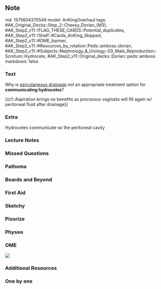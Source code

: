 ## Note
nid: 1575604370548
model: AnKingOverhaul
tags: #AK_Original_Decks::Step_2::Cheesy_Dorian_(M3), #AK_Step2_v11::!FLAG_THESE_CARDS::Potential_duplicates, #AK_Step2_v11::!Shelf::#Cards_AnKing_Skipped, #AK_Step2_v11::#OME_banner, #AK_Step2_v11::#Resources_by_rotation::Peds::amboss::dorian, #AK_Step2_v11::#Subjects::Nephrology_&_Urology::03_Male_Reproduction::Scrotum::Hydrocele, #AK_Step2_v11::Original_decks::Dorian::peds::amboss
markdown: false

### Text
Why is <u>percutaneous drainage</u> <i>not</i> an appropriate
treatment option for <b>communicating hydroceles</b>?
<div>
  {{c1::Aspiration brings no benefits as processus vaginalis will
  fill again w/ peritoneal fluid after drainage}}
</div>

### Extra
Hydroceles communicate w/ the peritoneal cavity

### Lecture Notes


### Missed Questions


### Pathoma


### Boards and Beyond


### First Aid


### Sketchy


### Pixorize


### Physeo


### OME
<div class="ome-widget">
  <a href="https://onlinemeded.org?ref=anki"><img src=
  "_OME_AnkiFlashcards_General_3.png"></a>
</div>

### Additional Resources


### One by one

